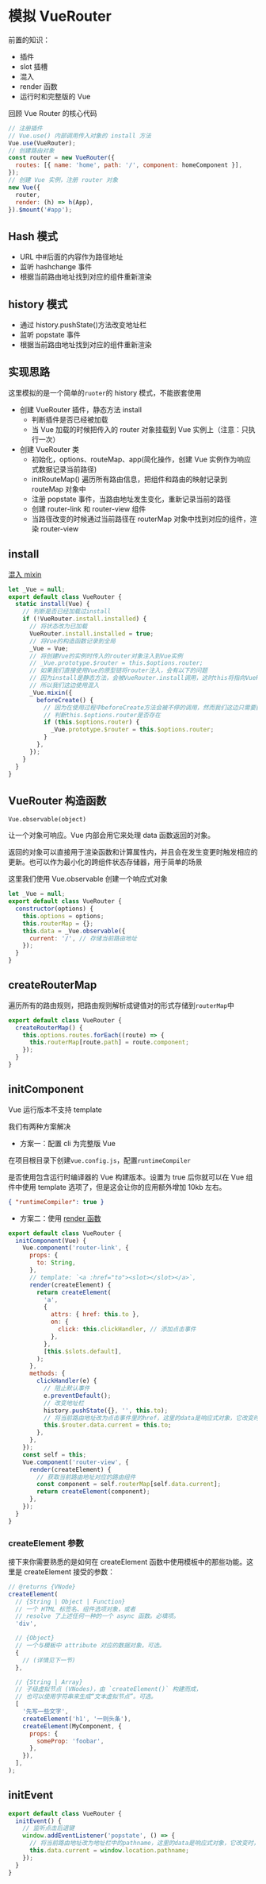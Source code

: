 # 模拟 VueRouter

前置的知识：

- 插件
- slot 插槽
- 混入
- render 函数
- 运行时和完整版的 Vue

回顾 Vue Router 的核心代码

```javascript
// 注册插件
// Vue.use() 内部调用传入对象的 install 方法
Vue.use(VueRouter);
// 创建路由对象
const router = new VueRouter({
  routes: [{ name: 'home', path: '/', component: homeComponent }],
});
// 创建 Vue 实例，注册 router 对象
new Vue({
  router,
  render: (h) => h(App),
}).$mount('#app');
```

## Hash 模式

- URL 中#后面的内容作为路径地址
- 监听 hashchange 事件
- 根据当前路由地址找到对应的组件重新渲染

## history 模式

- 通过 history.pushState()方法改变地址栏
- 监听 popstate 事件
- 根据当前路由地址找到对应的组件重新渲染

## 实现思路

这里模拟的是一个简单的`ruoter`的 history 模式，不能嵌套使用

- 创建 VueRouter 插件，静态方法 install
  - 判断插件是否已经被加载
  - 当 Vue 加载的时候把传入的 router 对象挂载到 Vue 实例上（注意：只执行一次）
- 创建 VueRouter 类
  - 初始化，options、routeMap、app(简化操作，创建 Vue 实例作为响应式数据记录当前路径)
  - initRouteMap() 遍历所有路由信息，把组件和路由的映射记录到 routeMap 对象中
  - 注册 popstate 事件，当路由地址发生变化，重新记录当前的路径
  - 创建 router-link 和 router-view 组件
  - 当路径改变的时候通过当前路径在 routerMap 对象中找到对应的组件，渲染 router-view

## install

[混入 mixin ](https://cn.vuejs.org/v2/guide/mixins.html)

```javascript
let _Vue = null;
export default class VueRouter {
  static install(Vue) {
    // 判断是否已经加载过install
    if (!VueRouter.install.installed) {
      // 将状态改为已加载
      VueRouter.install.installed = true;
      // 将Vue的构造函数记录到全局
      _Vue = Vue;
      // 将创建Vue的实例时传入的router对象注入到Vue实例
      // _Vue.prototype.$router = this.$options.router;
      // 如果我们直接使用Vue的原型链将router注入，会有以下的问题
      // 因为install是静态方法，会被VueRouter.install调用，这时this将指向VueRouter对象
      // 所以我们这边使用混入
      _Vue.mixin({
        beforeCreate() {
          // 因为在使用过程中beforeCreate方法会被不停的调用，然而我们这边只需要执行一次挂载
          // 判断this.$options.router是否存在
          if (this.$options.router) {
            _Vue.prototype.$router = this.$options.router;
          }
        },
      });
    }
  }
}
```

## VueRouter 构造函数

`Vue.observable(object)`

让一个对象可响应。Vue 内部会用它来处理 data 函数返回的对象。

返回的对象可以直接用于渲染函数和计算属性内，并且会在发生变更时触发相应的更新。也可以作为最小化的跨组件状态存储器，用于简单的场景

这里我们使用 Vue.observable 创建一个响应式对象

```javascript
let _Vue = null;
export default class VueRouter {
  constructor(options) {
    this.options = options;
    this.routerMap = {};
    this.data = _Vue.observable({
      current: '/', // 存储当前路由地址
    });
  }
}
```

## createRouterMap

遍历所有的路由规则，把路由规则解析成键值对的形式存储到`routerMap`中

```javascript
export default class VueRouter {
  createRouterMap() {
    this.options.routes.forEach((route) => {
      this.routerMap[route.path] = route.component;
    });
  }
}
```

## initComponent

Vue 运行版本不支持 template

我们有两种方案解决

- 方案一：配置 cli 为完整版 Vue

在项目根目录下创建`vue.config.js`，配置`runtimeCompiler`

是否使用包含运行时编译器的 Vue 构建版本。设置为 true 后你就可以在 Vue 组件中使用 template 选项了，但是这会让你的应用额外增加 10kb 左右。

```json
{ "runtimeCompiler": true }
```

- 方案二：使用 [render 函数](https://cn.vuejs.org/v2/guide/render-function.html)

```javascript
export default class VueRouter {
  initComponent(Vue) {
    Vue.component('router-link', {
      props: {
        to: String,
      },
      // template: `<a :href="to"><slot></slot></a>`,
      render(createElement) {
        return createElement(
          'a',
          {
            attrs: { href: this.to },
            on: {
              click: this.clickHandler, // 添加点击事件
            },
          },
          [this.$slots.default],
        );
      },
      methods: {
        clickHandler(e) {
          // 阻止默认事件
          e.preventDefault();
          // 改变地址栏
          history.pushState({}, '', this.to);
          // 将当前路由地址改为点击事件里的href，这里的data是响应式对象，它改变时，会重新渲染页面
          this.$router.data.current = this.to;
        },
      },
    });
    const self = this;
    Vue.component('router-view', {
      render(createElement) {
        // 获取当前路由地址对应的路由组件
        const component = self.routerMap[self.data.current];
        return createElement(component);
      },
    });
  }
}
```

### createElement 参数

接下来你需要熟悉的是如何在 createElement 函数中使用模板中的那些功能。这里是 createElement 接受的参数：

```javascript
// @returns {VNode}
createElement(
  // {String | Object | Function}
  // 一个 HTML 标签名、组件选项对象，或者
  // resolve 了上述任何一种的一个 async 函数。必填项。
  'div',

  // {Object}
  // 一个与模板中 attribute 对应的数据对象。可选。
  {
    // (详情见下一节)
  },

  // {String | Array}
  // 子级虚拟节点 (VNodes)，由 `createElement()` 构建而成，
  // 也可以使用字符串来生成“文本虚拟节点”。可选。
  [
    '先写一些文字',
    createElement('h1', '一则头条'),
    createElement(MyComponent, {
      props: {
        someProp: 'foobar',
      },
    }),
  ],
);
```

## initEvent

```javascript
export default class VueRouter {
  initEvent() {
    // 监听点击后退键
    window.addEventListener('popstate', () => {
      // 将当前路由地址改为地址栏中的pathname，这里的data是响应式对象，它改变时，会重新渲染页面
      this.data.current = window.location.pathname;
    });
  }
}
```
